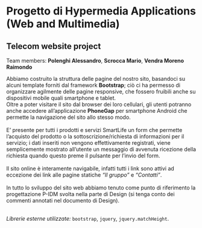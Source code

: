 # Progetto di Hypermedia Applications (Web and Multimedia)

## Telecom website project ##
Team members: <b>Polenghi Alessandro</b>, <b>Scrocca Mario</b>, <b>Vendra Moreno Raimondo</b>

Abbiamo costruito la struttura delle pagine del nostro sito, basandoci su alcuni template forniti dal framework <b>Bootstrap</b>; ciò ci ha permesso di organizzare agilmente delle pagine responsive, che fossero fruibili anche su dispositivi mobile quali smartphone e tablet.<br> Oltre a poter visitare il sito dal browser dei loro cellulari, gli utenti potranno anche accedere all’applicazione <b>PhoneGap</b> per smartphone Android che permette la navigazione del sito allo stesso modo.<br><br>
E’ presente per tutti i prodotti e servizi SmartLife un form che permette l’acquisto del prodotto o la sottoscrizione/richiesta di informazioni per il servizio; i dati inseriti non vengono effettivamente registrati, viene semplicemente mostrato all’utente un messaggio di avvenuta ricezione della richiesta quando questo preme il pulsante per l’invio del form.<br><br>
Il sito online è interamente navigabile, infatti tutti i link sono attivi ad eccezione dei link alle pagine statiche <i>“Il gruppo”</i> e <i>“Contatti”</i>.<br><br>
In tutto lo sviluppo del sito web abbiamo tenuto come punto di riferimento la progettazione P-IDM svolta nella parte di Design (si tenga conto dei commenti annotati nel documento di Design).<br><br>   

*Librerie esterne utilizzate:* ```bootstrap```, ```jquery```, ```jquery.matchHeight```.
